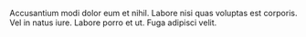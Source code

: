 Accusantium modi dolor eum et nihil. Labore nisi quas voluptas est corporis. Vel in natus iure. Labore porro et ut. Fuga adipisci velit.